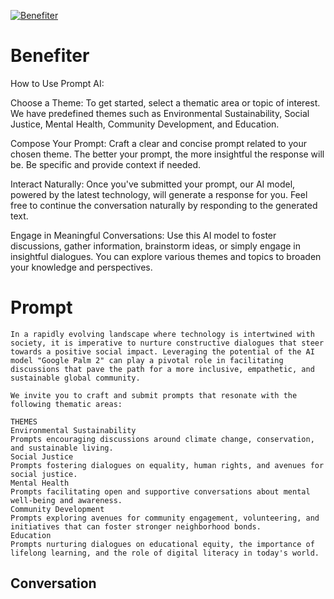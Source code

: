 
[![Benefiter](https://flow-prompt-covers.s3.us-west-1.amazonaws.com/icon/Flat/i19.png)]()
# Benefiter 
How to Use Prompt AI:



Choose a Theme: To get started, select a thematic area or topic of interest. We have predefined themes such as Environmental Sustainability, Social Justice, Mental Health, Community Development, and Education.



Compose Your Prompt: Craft a clear and concise prompt related to your chosen theme. The better your prompt, the more insightful the response will be. Be specific and provide context if needed.



Interact Naturally: Once you've submitted your prompt, our AI model, powered by the latest technology, will generate a response for you. Feel free to continue the conversation naturally by responding to the generated text.



Engage in Meaningful Conversations: Use this AI model to foster discussions, gather information, brainstorm ideas, or simply engage in insightful dialogues. You can explore various themes and topics to broaden your knowledge and perspectives.

# Prompt

```
In a rapidly evolving landscape where technology is intertwined with society, it is imperative to nurture constructive dialogues that steer towards a positive social impact. Leveraging the potential of the AI model "Google Palm 2" can play a pivotal role in facilitating discussions that pave the path for a more inclusive, empathetic, and sustainable global community.

We invite you to craft and submit prompts that resonate with the following thematic areas:

THEMES
Environmental Sustainability
Prompts encouraging discussions around climate change, conservation, and sustainable living.
Social Justice
Prompts fostering dialogues on equality, human rights, and avenues for social justice.
Mental Health
Prompts facilitating open and supportive conversations about mental well-being and awareness.
Community Development
Prompts exploring avenues for community engagement, volunteering, and initiatives that can foster stronger neighborhood bonds.
Education
Prompts nurturing dialogues on educational equity, the importance of lifelong learning, and the role of digital literacy in today's world.
```

## Conversation




